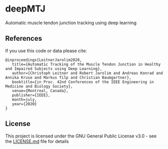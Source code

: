# deepMTJ
Automatic muscle tendon junction tracking using deep learning

## References

If you use this code or data please cite:

```
@inproceedings{LeitnerJarolim2020,
   title={Automatic Tracking of the Muscle Tendon Junction in Healthy and Impaired Subjects using Deep Learning},
   author={Christoph Leitner and Robert Jarolim and Andreas Konrad and Annika Kruse and Markus Tilp and Christian Baumgartner},
   booktitle={in Proc. 42nd Conferences of the IEEE Engineering in Medicine and Biology Society},
   venue={Montreal, Canada},
   publisher={IEEE},
   month=july,
   year={2020}  
}
```

## License

This project is licensed under the GNU General Public License v3.0 - see the [LICENSE.md](LICENSE.md) file for details

